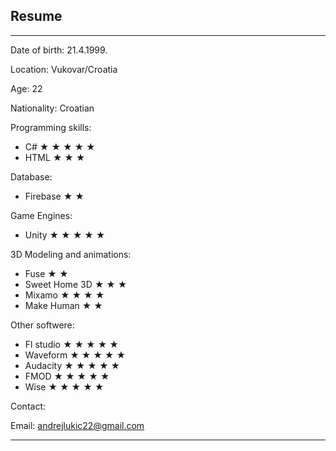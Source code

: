 ## Resume

---

Date of birth: 21.4.1999.

Location: Vukovar/Croatia

Age: 22

Nationality: Croatian

Programming skills:
- C# &#9733; &#9733; &#9733; &#9733; &#9733;
- HTML &#9733; &#9733; &#9733; 

Database:
- Firebase &#9733; &#9733;

Game Engines:
- Unity &#9733; &#9733; &#9733; &#9733; &#9733;

3D Modeling and animations:
- Fuse &#9733; &#9733;
- Sweet Home 3D &#9733; &#9733; &#9733;
- Mixamo &#9733; &#9733; &#9733; &#9733;
- Make Human &#9733; &#9733;

Other softwere:
- Fl studio &#9733; &#9733; &#9733; &#9733; &#9733;
- Waveform &#9733; &#9733; &#9733; &#9733; &#9733;
- Audacity &#9733; &#9733; &#9733; &#9733; &#9733;
- FMOD &#9733; &#9733; &#9733; &#9733; &#9733; 
- Wise &#9733; &#9733; &#9733; &#9733; &#9733;

Contact:

Email: andrejlukic22@gmail.com

---
